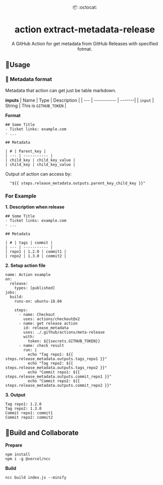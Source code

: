 
<div align="center">
  📦 :octocat:
</div>
<h1 align="center">
  action extract-metadata-release
</h1>

<p align="center">
   A GitHub Action for get metadata from GitHub Releases with specified fotmat.
</p>

## 🤸Usage
### 🚥 Metadata format

Metadata that action can get just be table markdown.

**inputs**
| Name | Type | Description |
| --- | ----------- | -------|
| `input` | String | This is `GITHUB_TOKEN` |

**Format**

```
## Some Title
- Ticket links: example.com
- ...

## Metadata

| # | Parent_key |
| --- | ----------- |
| child_key | child_key_value |
| child_key | child_key_value |
```

Output of action can access by:

```
  "${{ steps.release_metadata.outputs.parent_key_child_key }}"
```

### For Example

**1. Description when release**

```
## Some Title
- Ticket links: example.com
- ...

## Metadata

| # | tags | commit |
| --- | ----------- |
| repo1 | 1.2.0 | commit1 |
| repo2 | 1.3.0 | commit2 |
```
**2. Setup action file**

```
name: Action example
on:
  release:
    types: [published]
jobs:
  build:
    runs-on: ubuntu-18.04

    steps:
      - name: Checkout
        uses: actions/checkout@v2
      - name: get release action
        id: release_metadata
        uses: ./.github/actions/meta-release
        with:
          token: ${{secrets.GITHUB_TOKEN}}
      - name: check result
        run: |
          echo "Tag repo1: ${{ steps.release_metadata.outputs.tags_repo1 }}"
          echo "Tag repo2: ${{ steps.release_metadata.outputs.tags_repo2 }}"
          echo "Commit repo1: ${{ steps.release_metadata.outputs.commit_repo1 }}"
          echo "Commit repo2: ${{ steps.release_metadata.outputs.commit_repo2 }}"

```

**3. Output**

```
Tag repo1: 1.2.0
Tag repo2: 1.3.0
Commit repo1: commit1
Commit repo2: commit2
```

## 🤸Build and Collaborate

**Prepare**

```
npm install
npm i -g @vercel/ncc
```

**Build**
```
ncc build index.js --minify
```
